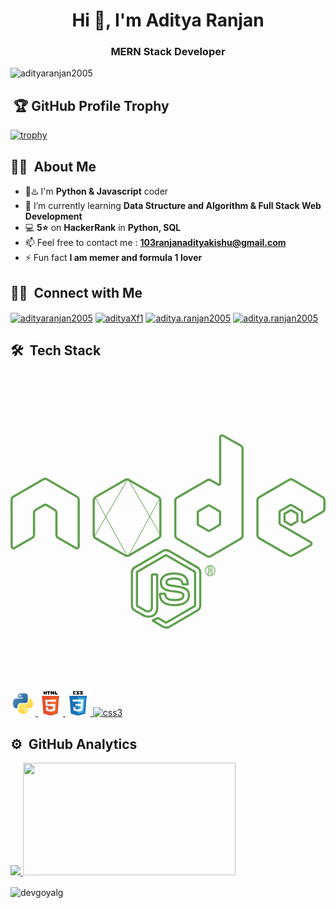 <h1 align="center">Hi 👋, I'm Aditya Ranjan</h1>
<h3 align="center">MERN Stack Developer</h3>

<p align="left"> <img src="https://komarev.com/ghpvc/?username=adityaranjan2005&label=Profile%20views&color=0e75b6&style=flat" alt="adityaranjan2005" /> </p>

## &nbsp;🏆 GitHub Profile Trophy
[![trophy](https://github-profile-trophy.vercel.app/?username=adityaranjan2005&theme=algolia)](https://github.com/adityaranjan2005/github-profile-trophy)

## 👨‍💻  &nbsp;About Me 
- 🐍♨️ I'm **Python & Javascript** coder
- 🌱 I’m currently learning **Data Structure and Algorithm & Full Stack Web Development**
- 💻 **5⭐** on **HackerRank** in **Python, SQL**
- 📫 Feel free to contact me : **103ranjanadityakishu@gmail.com**
- ⚡ Fun fact **I am memer and formula 1 lover**

 ## 🤝🏻 &nbsp;Connect with Me

<p align="left">
  
<a href="https://www.linkedin.com/in/adityaranjan2005/" target="blank"><img align="center" src="https://raw.githubusercontent.com/rahuldkjain/github-profile-readme-generator/master/src/images/icons/Social/linked-in-alt.svg" alt="adityaranjan2005" height="30" width="40" /></a>
<a href="https://twitter.com/adityaXf1" target="blank"><img align="center" src="https://raw.githubusercontent.com/rahuldkjain/github-profile-readme-generator/master/src/images/icons/Social/twitter.svg" alt="adityaXf1" height="30" width="40" /></a>
<a href="https://www.instagram.com/aditya.ranjan2005/" target="blank"><img align="center" src="https://raw.githubusercontent.com/rahuldkjain/github-profile-readme-generator/master/src/images/icons/Social/instagram.svg" alt="aditya.ranjan2005" height="30" width="40" /></a>
<a href="https://discord.com/users/aditya.ranjan2005" target="blank"><img align="center" src="https://github.com/rahuldkjain/github-profile-readme-generator/blob/master/src/images/icons/Social/discord.svg" alt="aditya.ranjan2005" height="30" width="40" /></a>

</p>

## 🛠 &nbsp;Tech Stack

<p align="left"> 
<svg xmlns="http://www.w3.org/2000/svg" viewBox="0 0 128 128"><path fill="#5fa04e" d="M85.92 24.492a1.151 1.151 0 0 0-.568.147.447.447 0 0 0-.008.004c-.36.21-.587.591-.596 1.007a.447.447 0 0 0 0 .01v18.797c0 .013-.02.041-.047.068-.024.007-.05.013-.072 0l-3.033-1.754a.447.447 0 0 0 0-.001 1.927 1.927 0 0 0-1.914 0 .447.447 0 0 0-.002.001l-12.176 7.083-.002.001-.004.002a1.917 1.917 0 0 0-.97 1.653.447.447 0 0 0 0 .004v14.138c0 .682.373 1.319.97 1.66l.004.002.002.002 12.178 7.08a.447.447 0 0 0 .004.002 1.92 1.92 0 0 0 1.908 0 .447.447 0 0 0 .004-.002l12.177-7.08.002-.002c.6-.34.975-.977.975-1.662V30.404c0-.706-.376-1.352-.977-1.691l-7.27-4.074a.447.447 0 0 0-.017-.01 1.277 1.277 0 0 0-.566-.137h-.002zm-.008.893a.447.447 0 0 0 .002 0c.06 0 .12.017.172.043l7.252 4.064c.319.18.521.52.521.912v35.248c0 .355-.202.704-.521.885a.447.447 0 0 0-.006.002l-12.18 7.084a1.03 1.03 0 0 1-1.023 0l-12.182-7.084a.447.447 0 0 0-.006-.002 1.036 1.036 0 0 1-.521-.885V51.518c.003-.367.201-.705.521-.885a.447.447 0 0 0 .006-.004l12.182-7.082a1.024 1.024 0 0 1 1.021 0v-.002l3.045 1.76a.447.447 0 0 0 .01.008.993.993 0 0 0 .941 0 .447.447 0 0 0 .036-.024c.284-.19.46-.504.46-.832V25.67a.303.303 0 0 1 .149-.254.259.259 0 0 1 .121-.031zm-71.875 16.75c-.34 0-.635.117-.88.258a.447.447 0 0 0 0 .002L.972 49.45A1.93 1.93 0 0 0 0 51.137l.03 18.968c0 .412.217.802.6 1.01a1.09 1.09 0 0 0 1.183 0l-.024.016 7.24-4.162.004-.002c.6-.34.969-.978.969-1.66V56.43c0-.356.201-.703.521-.883a.447.447 0 0 0 .006-.004l3.075-1.793a.447.447 0 0 0 .013-.008.93.93 0 0 1 .508-.135c.193 0 .359.049.457.12a.447.447 0 0 0 .037.023l3.074 1.793a.447.447 0 0 0 .006.002c.318.18.522.53.522.885v8.877c0 .683.37 1.318.966 1.658l7.172 4.156c.368.233.836.226 1.207 0 .368-.208.603-.595.6-1.02V51.138c0-.684-.373-1.32-.97-1.66l-.005-.002-12.15-7.08a.447.447 0 0 0-.014-.008 2.199 2.199 0 0 0-.828-.25.447.447 0 0 0-.043-.002h-.119zm99.961.209a1.91 1.91 0 0 0-.95.254.447.447 0 0 0-.003.002l-12.182 7.078h-.002l-.004.002a1.916 1.916 0 0 0-.964 1.66v14.14c0 .684.37 1.323.97 1.663l12.096 6.937a1.87 1.87 0 0 0 1.885-.002h.002l7.316-4.098c.375-.206.606-.602.604-1.029a1.167 1.167 0 0 0-.602-1.025l-12.234-7.08h.004a.307.307 0 0 1-.155-.26v-4.418a.447.447 0 0 0 0-.002.447.447 0 0 0 0-.002.447.447 0 0 0 0-.002.266.266 0 0 1 .14-.238.447.447 0 0 0 .01-.004l3.825-2.197a.447.447 0 0 0 .016-.01.25.25 0 0 1 .27 0 .447.447 0 0 0 .015.01l3.818 2.197a.313.313 0 0 1 .154.26v3.459c0 .415.219.806.606 1.013.37.223.834.232 1.199 0l7.227-4.242a1.9 1.9 0 0 0 .94-1.666v-3.433a1.94 1.94 0 0 0-.935-1.655.447.447 0 0 0-.005-.004L114.96 42.6a.447.447 0 0 0-.004 0 1.938 1.938 0 0 0-.953-.256.447.447 0 0 0-.002 0h-.004zm-66.615.049v.002h-.002a1.743 1.743 0 0 0-.291.015 1.41 1.41 0 0 0-.565.207l-.007.006a1.797 1.797 0 0 0-.16.041L34.304 49.65a.447.447 0 0 0-.075.094l-.117.069.016.029a1.558 1.558 0 0 0-.533.607c-.019.033-.029.068-.045.102-.012.027-.024.054-.033.082a1.744 1.744 0 0 0-.155.715V65.42c0 .254.073.487.172.709.043.112.095.22.16.32l-.035.059.055.066a1.672 1.672 0 0 0 .002.002.447.447 0 0 0 .004.047c.154.194.333.341.517.453a.447.447 0 0 0 .01.004l12.156 7.025c.24.14.506.201.776.225.1.015.203.024.304.016l.008.015.088-.013.008-.002a.447.447 0 0 0 .031.015 2.36 2.36 0 0 0 .676-.213.447.447 0 0 0 .023-.013l12.125-7.057a.447.447 0 0 0 .002 0c.25-.146.448-.35.61-.578.123-.166.218-.351.279-.545.001-.004.005-.007.006-.012.005-.017.02-.03.025-.047a.447.447 0 0 0-.023-.318c.005-.053.013-.101.013-.158V51.34c0-.07-.032-.128-.044-.194a1.65 1.65 0 0 0-.362-.982l-.002-.002.01-.017-.049-.065-.004-.004a.447.447 0 0 0-.011-.02 1.35 1.35 0 0 0-.034-.027 1.033 1.033 0 0 0-.267-.218 1.35 1.35 0 0 0-.178-.145l-6.047-3.498-6.049-3.516a.447.447 0 0 0-.005-.004 1.926 1.926 0 0 0-.583-.21l-.005-.006-.016-.002a.447.447 0 0 0-.004-.004 2.26 2.26 0 0 0-.035-.004 2.26 2.26 0 0 0-.002 0c-.027-.004-.055-.004-.082-.008a1.285 1.285 0 0 0-.033-.004 2.26 2.26 0 0 0-.17-.017zm-33.346.632h.082c.17.017.335.068.485.149l12.14 7.074a.447.447 0 0 0 .004.004c.32.181.525.529.525.885v18.968a.447.447 0 0 0 0 .004.272.272 0 0 1-.142.243.447.447 0 0 0-.026.013.25.25 0 0 1-.27 0 .447.447 0 0 0-.013-.008l-7.185-4.164a.447.447 0 0 0-.004-.002 1.033 1.033 0 0 1-.52-.884V56.43c0-.683-.372-1.32-.97-1.66l-.002-.002-3.07-1.79.036.024c-.305-.219-.658-.285-.982-.285a1.83 1.83 0 0 0-.984.27l-3.055 1.779-.004.002-.004.002c-.598.34-.969.977-.969 1.66v8.877c0 .357-.2.702-.517.882a.447.447 0 0 0-.004.002l-7.244 4.164a.447.447 0 0 0-.024.016.204.204 0 0 1-.226 0 .447.447 0 0 0-.045-.027c-.056-.03-.127-.14-.127-.239l-.03-18.968a.447.447 0 0 0 0-.002.447.447 0 0 0 0-.002 1.034 1.034 0 0 1 .524-.906.447.447 0 0 0 .002-.002l12.184-7.059v.002a.957.957 0 0 1 .435-.143zm99.965.21a.447.447 0 0 0 .002 0c.179 0 .354.048.51.138l12.09 7.049c.296.18.503.534.503.889v3.439a.447.447 0 0 0 0 .006c.005.363-.184.7-.498.883a.447.447 0 0 0-.002 0l-7.24 4.25a.447.447 0 0 0-.012.007.252.252 0 0 1-.271 0 .447.447 0 0 0-.04-.023c-.054-.027-.124-.136-.124-.234v-3.471a.447.447 0 0 0 0-.002.447.447 0 0 0 0-.002.447.447 0 0 0 0-.002.447.447 0 0 0 0-.002.447.447 0 0 0 0-.002.447.447 0 0 0 0-.002 1.2 1.2 0 0 0-.598-1.01.447.447 0 0 0-.002-.001l-3.804-2.19a1.15 1.15 0 0 0-1.223 0l-3.81 2.19.01-.004a1.164 1.164 0 0 0-.604 1.033v4.418a.447.447 0 0 0 0 .008 1.2 1.2 0 0 0 .591 1.015.447.447 0 0 0 .004 0l12.243 7.086a.447.447 0 0 0 .007.006.27.27 0 0 1 .143.24.447.447 0 0 0 0 .01.27.27 0 0 1-.143.24.447.447 0 0 0-.004.002l-7.33 4.104a.447.447 0 0 0-.007.004.968.968 0 0 1-.985 0 .447.447 0 0 0-.004-.002l-12.097-6.94a.447.447 0 0 0-.004-.002 1.026 1.026 0 0 1-.518-.88V51.34c0-.36.2-.705.518-.885a.447.447 0 0 0 .006-.004l12.185-7.08c.163-.093.335-.137.508-.137zm-66.57.058c.037.004.073.007.113.014a.447.447 0 0 0 .012.01.99.99 0 0 1 .316.113l.22.129 8.35 14.373-8.297 15.27-.253.148c-.11.056-.267.1-.397.125a.447.447 0 0 0-.021-.01.956.956 0 0 1-.215-.045l-8.387-15.39 8.559-14.737zm-.317.053-8.38 14.427-3.987-7.308a.997.997 0 0 1 .006-.01l.01-.006a.447.447 0 0 0 .076-.074l11.982-6.95a.447.447 0 0 0 .016-.009.901.901 0 0 1 .277-.07zm1.412.463 5.391 3.13a.447.447 0 0 0 .002 0l6.076 3.514a.447.447 0 0 0 .027.018c.063.03.117.074.159.129l-.01-.116a.447.447 0 0 0 .02.162c.046.054.075.12.11.182l-3.72 6.848-8.055-13.867zm-13.922 6.908 3.983 7.306-4.318 7.438a1.062 1.062 0 0 1-.014-.04v-14.08a.447.447 0 0 0 0-.001.447.447 0 0 0 0-.002.447.447 0 0 0 0-.002.447.447 0 0 0 0-.002.447.447 0 0 0 0-.002.997.997 0 0 1 .35-.615zm25.817.412c.016.07.04.14.04.213v13.013l-3.733-6.427 3.693-6.8zm20.219 1.773a.87.87 0 0 0-.389.09.447.447 0 0 0-.025.016l-4.145 2.416c-.268.138-.418.446-.418.715v4.857c0 .27.092.556.422.72l4.14 2.417a.447.447 0 0 0 .03.013.878.878 0 0 0 .765 0 .447.447 0 0 0 .03-.013l4.14-2.416c.278-.14.422-.454.422-.72V56.14c0-.268-.099-.555-.422-.717l-4.138-2.416a.447.447 0 0 0-.024-.012.855.855 0 0 0-.388-.094zm0 .899 4.08 2.38v4.778l-4.08 2.38-4.084-2.38v-4.78l4.084-2.378zm33.316 1.068a.703.703 0 0 0-.39.12l-2.305 1.343a.447.447 0 0 0-.01.008.744.744 0 0 0-.354.642v2.715c0 .258.153.51.34.633a.447.447 0 0 0 .024.014l2.308 1.345a.709.709 0 0 0 .78 0l2.306-1.345a.447.447 0 0 0 .012-.008.755.755 0 0 0 .352-.64v-2.717a.748.748 0 0 0-.358-.637.447.447 0 0 0-.008-.006l-2.304-1.35a.703.703 0 0 0-.375-.109.447.447 0 0 0-.018-.008zm.004.926 2.168 1.267v2.555l-2.168 1.266-2.168-1.266V57.06l2.168-1.264zM56.59 58.182l3.873 6.666v.574c0 .055-.007.115-.018.182a.447.447 0 0 0 .018.097c-.094.242-.255.48-.47.608l-11.434 6.654 8.03-14.781zm-17.863.097 8.214 15.075a.956.956 0 0 1-.087-.02.447.447 0 0 0-.004 0l-12.157-7.023.01.003c-.067-.04-.124-.1-.182-.156a.447.447 0 0 0-.06-.125 1.062 1.062 0 0 1-.088-.26l4.354-7.494zM63.22 71.14c-.494 0-.987.116-1.42.359a.447.447 0 0 0-.006.006l-11.469 6.682a2.888 2.888 0 0 0-1.428 2.494v13.33c0 1.026.542 1.982 1.428 2.498a.447.447 0 0 0 .002.002l3.018 1.732a.447.447 0 0 0 .025.016c1.503.74 2.18.765 2.84.765 1.17 0 2.158-.372 2.83-1.091.674-.72 1.01-1.747 1.01-2.971V81.81a.447.447 0 0 0 0-.002.447.447 0 0 0 0-.002.447.447 0 0 0 0-.002.806.806 0 0 0-.781-.791.447.447 0 0 0-.01 0h-1.465a.447.447 0 0 0-.008 0 .805.805 0 0 0-.785.79.447.447 0 0 0 0 .007v13.156c0 .35-.188.703-.52.892-.33.188-.837.25-1.586-.132h-.001l-3.065-1.782V80.69l11.365-6.591L74.56 80.69v13.252l-11.366 6.621-2.855-1.72h-.002c-.18-.12-.487-.225-.781-.03l.023-.015c-.8.46-.868.49-1.639.748-.05.016-.124.04-.214.09a.566.566 0 0 0-.297.357c-.062.218.042.446.15.565.105.115.227.196.387.285l.006.004.006.004 3.81 2.279a.447.447 0 0 0 .018.01c.43.232.908.367 1.418.367.51 0 .988-.127 1.377-.29a.447.447 0 0 0 .052-.028l11.469-6.68a.447.447 0 0 0 .002 0 2.896 2.896 0 0 0 1.426-2.502V80.68c0-1.025-.543-1.98-1.428-2.494l-11.469-6.68a.447.447 0 0 0-.01-.008 2.921 2.921 0 0 0-1.42-.36h-.003zm.004.892a.447.447 0 0 0 .004 0c.345-.002.684.084.986.25l11.459 6.676c.607.353.984 1.013.984 1.723v13.33a.447.447 0 0 0 0 .002 1.996 1.996 0 0 1-.986 1.724l-11.426 6.657a2.797 2.797 0 0 1-1.021.222c-.351 0-.676-.092-.993-.263h-.002l-3.59-2.15a7.32 7.32 0 0 0 1.27-.575l2.88 1.734a.447.447 0 0 0 .032.018c.25.125.516.16.795-.027l11.42-6.653c.28-.14.416-.454.416-.719V80.65c0-.265-.146-.577-.416-.716l-11.443-6.635a.447.447 0 0 0-.026-.016c-.25-.125-.516-.158-.795.028l-11.441 6.634.023-.011c-.325.166-.416.452-.416.716v13.332c0 .264.084.551.418.72l3.11 1.808a.447.447 0 0 0 .02.011c.944.483 1.816.47 2.439.116s.967-1.01.967-1.672V81.906h1.265v13.057c0 1.06-.283 1.84-.767 2.357-.484.517-1.193.81-2.178.81-.66 0-1.021.024-2.443-.677h-.004l-2.99-1.719h-.003a2.002 2.002 0 0 1-.984-1.724V80.68c0-.71.374-1.365.986-1.723l11.463-6.678c.285-.16.635-.248.987-.248zm17.904 5.557a2.312 2.312 0 0 0 0 4.621 2.312 2.312 0 0 0 0-4.621zm0 .197a2.114 2.114 0 1 1 0 4.229 2.114 2.114 0 0 1 0-4.229zm.002.15a1.96 1.96 0 0 0-1.95 1.964 1.96 1.96 0 0 0 1.95 1.963c1.078 0 1.95-.879 1.95-1.963a1.958 1.958 0 0 0-1.95-1.964zm0 .198c.968 0 1.752.79 1.752 1.767 0 .977-.784 1.764-1.752 1.764a1.756 1.756 0 0 1-1.75-1.764c0-.978.782-1.767 1.75-1.767zm-.836.422a.1.1 0 0 0-.1.1V81.2a.1.1 0 0 0 .1.1h.49a.1.1 0 0 0 .1-.1v-.91h.334c.075 0 .105.013.119.025.014.01.029.036.04.096v.002l.003.03.01.08.029.24c.022.177.043.377.043.41a.1.1 0 0 0 .098.1h.515a.1.1 0 0 0 .09-.145 1.413 1.413 0 0 1-.059-.27c-.017-.12-.031-.255-.046-.359-.014-.16-.024-.308-.092-.436-.036-.067-.14-.084-.215-.124.06-.028.112-.034.17-.088.114-.105.195-.277.195-.528 0-.362-.175-.579-.383-.674-.207-.096-.437-.091-.58-.091l-.861-.002zm.1.199.761.002c.143 0 .345.001.498.072.153.07.268.19.268.494 0 .21-.06.312-.135.381a.693.693 0 0 1-.258.133.1.1 0 0 0 .024.191c.15.012.201.054.24.13.04.073.057.199.07.357a.1.1 0 0 0 0 .006c.014.098.03.237.047.367.01.073.03.124.045.185h-.305a7.212 7.212 0 0 0-.033-.336l-.03-.238a12.337 12.337 0 0 1-.009-.08c0-.01-.003-.02-.004-.025a.1.1 0 0 0-.002-.022.347.347 0 0 0-.107-.209c-.065-.054-.15-.07-.246-.07h-.434a.1.1 0 0 0-.1.097v.91h-.292l.002-2.345zm.332.207a.1.1 0 0 0-.098.1v.693a.1.1 0 0 0 .098.1h.402a.466.466 0 0 0 .385-.17.459.459 0 0 0 .088-.278c0-.195-.076-.327-.182-.388s-.22-.057-.291-.057h-.402zm.1.197h.302c.073 0 .147.006.191.031.045.027.084.066.084.217a.282.282 0 0 1-.049.158c-.036.05-.091.09-.226.09h-.303v-.496zM66.358 80.61c-1.7 0-3.1.355-4.103 1.07-1.003.715-1.576 1.812-1.576 3.108 0 1.374.597 2.379 1.586 2.97.99.594 2.315.838 3.904 1 1.862.186 2.846.431 3.277.651.215.111.285.196.32.266.037.069.051.156.051.316 0 .531-.139.783-.582 1.02-.443.237-1.249.385-2.422.385-1.486 0-2.33-.2-2.779-.495-.446-.295-.607-.695-.715-1.41l.004.067c0-.416-.392-.735-.76-.735H61.07a.447.447 0 0 0-.004 0 .8.8 0 0 0-.787.793c0 1.062.29 2.28 1.287 3.205.997.926 2.64 1.52 5.223 1.52 1.87 0 3.388-.365 4.47-1.12 1.085-.753 1.694-1.923 1.694-3.318 0-1.343-.513-2.339-1.484-2.945-.971-.605-2.322-.877-4.106-1.111-1.774-.23-2.753-.425-3.19-.61-.218-.092-.279-.16-.308-.209-.029-.047-.05-.124-.05-.3 0-.28.03-.493.316-.715.286-.222.928-.457 2.197-.457 1.146 0 1.882.14 2.324.398.442.26.674.634.832 1.361a.447.447 0 0 0 .002.008c.08.342.382.59.733.604a.447.447 0 0 0 .017 0h1.524c.28 0 .436-.133.547-.242a.447.447 0 0 0 .05-.063.92.92 0 0 0 .166-.51.447.447 0 0 0 0-.045c-.122-1.478-.7-2.647-1.753-3.392-1.054-.744-2.52-1.065-4.41-1.065zm0 .893c1.788 0 3.066.315 3.895.9.8.567 1.225 1.404 1.35 2.631h-1.282c-.196-.814-.567-1.467-1.218-1.85-.68-.397-1.565-.52-2.776-.52-1.373 0-2.212.23-2.744.642-.533.413-.66 1.007-.66 1.422 0 .243.026.512.178.763.152.252.404.434.724.569.64.27 1.63.44 3.422.671 1.748.23 3 .52 3.746.987.746.465 1.067 1.042 1.067 2.185 0 1.15-.439 1.978-1.309 2.584-.871.605-2.213.963-3.963.963-2.447 0-3.835-.563-4.613-1.285-.75-.696-.973-1.576-.99-2.45h1.277c.13.779.406 1.486 1.08 1.93.703.465 1.711.643 3.271.643 1.241 0 2.164-.125 2.842-.488.68-.363 1.055-1.04 1.055-1.809 0-.217-.02-.477-.154-.734-.135-.257-.376-.476-.703-.643-.654-.336-1.694-.554-3.596-.744-1.543-.157-2.762-.417-3.533-.879-.772-.462-1.153-1.06-1.153-2.203 0-1.047.407-1.815 1.201-2.38.794-.566 2.01-.905 3.586-.905z"/></svg>
<a href="https://www.python.org" target="_blank" rel="noreferrer"> <img src="https://raw.githubusercontent.com/devicons/devicon/master/icons/python/python-original.svg" alt="python" width="40" height="40"/> </a> 
<a href="https://www.w3.org/html/" target="_blank" rel="noreferrer"> <img src="https://raw.githubusercontent.com/devicons/devicon/master/icons/html5/html5-original-wordmark.svg" alt="html5" width="40" height="40"/> </a> 
<a href="https://www.w3schools.com/css/" target="_blank" rel="noreferrer"> <img src="https://raw.githubusercontent.com/devicons/devicon/master/icons/css3/css3-original-wordmark.svg" alt="css3" width="40" height="40"/> </a> 
<a href="https://www.mysql.com/" target="_blank" rel="noreferrer"> <img src="https://github.com/rahuldkjain/github-profile-readme-generator/blob/master/src/images/icons/Database/mysql.svg" alt="css3" width="40" height="40"/> </a> 

</p>

<p>

## ⚙️ &nbsp;GitHub Analytics

<p align="left">
<a href="https://github.com/DevGoyalG">
  <img height="180em" src="https://github-readme-stats-eight-theta.vercel.app/api?username=DevGoyalG&show_icons=true&theme=algolia&include_all_commits=true&count_private=true"/>
  <img height="180em" width = "340em" src="https://github-readme-stats-eight-theta.vercel.app/api/top-langs/?username=DevGoyalG&layout=compact&langs_count=8&theme=algolia"/>
</a>
</p>


<p><img align="center" src="https://github-readme-streak-stats.herokuapp.com/?user=devgoyalg&" alt="devgoyalg" /></p>

